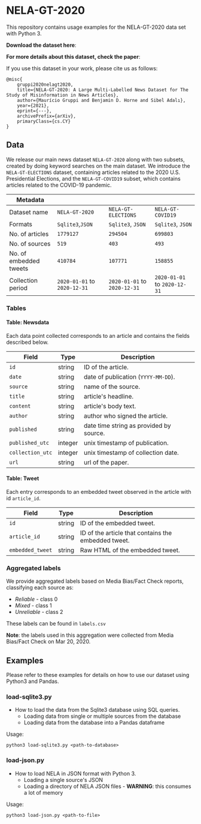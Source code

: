 # NELA-GT-2020

This repository contains usage examples for the NELA-GT-2020 data set with Python 3.

__Download the dataset here__:

__For more details about this dataset, check the paper__:


If you use this dataset in your work, please cite us as follows: <br>
```
@misc{
    gruppi2020nelagt2020,
    title={NELA-GT-2020: A Large Multi-Labelled News Dataset for The Study of Misinformation in News Articles},
    author={Maurício Gruppi and Benjamin D. Horne and Sibel Adalı},
    year={2021},
    eprint={---},
    archivePrefix={arXiv},
    primaryClass={cs.CY}
}
```
## Data

We release our main news dataset `NELA-GT-2020` along with two subsets,
created by doing keyword searches on the main dataset. We introduce
the `NELA-GT-ELECTIONS` dataset, containing articles related to the 
2020 U.S. Presidential Elections, and the `NELA-GT-COVID19` subset,
which contains articles related to the COVID-19 pandemic.

Metadata||||
---|---|---|---
Dataset name|`NELA-GT-2020` | `NELA-GT-ELECTIONS` | `NELA-GT-COVID19`
Formats|`Sqlite3`,`JSON` | `Sqlite3`, `JSON` | `Sqlite3`, `JSON`
No. of articles|`1779127` | `294504` | `699803`
No. of sources|`519` | `403` | `493`
No. of embedded tweets|`410784` | `107771` | `158855`
Collection period|`2020-01-01` to `2020-12-31` | `2020-01-01` to `2020-12-31` | `2020-01-01` to `2020-12-31`


### Tables

#### Table: Newsdata

Each data point collected corresponds to an article and contains the fields described below.

|Field | Type | Description|
---|---|---
`id` | string | ID of the article.
`date` | string | date of publication (`YYYY-MM-DD`).
`source` | string | name of the source.
`title` | string | article's headline.
`content` | string | article's body text.
`author` | string | author who signed the article.
`published` | string | date time string as provided by source.
`published_utc` | integer | unix timestamp of publication.
`collection_utc` | integer | unix timestamp of collection date.
`url` | string  | url of the paper.


#### Table: Tweet

Each entry corresponds to an embedded tweet observed in the article with id `article_id`.

|Field| Type| Description|
---|---|---
`id` | string | ID of the embedded tweet.
`article_id` | string | ID of the article that contains the embedded tweet.
`embedded_tweet` | string | Raw HTML of the embedded tweet.

### Aggregated labels

We provide aggregated labels based on Media Bias/Fact Check reports, classifying each source as:

* _Reliable_ - class 0
* _Mixed_ - class 1
* _Unreliable_ - class 2

These labels can be found in `labels.csv`

__Note__: the labels used in this aggregation were collected from Media Bias/Fact Check on Mar 20, 2020.


## Examples

Please refer to these examples for details on how to use our dataset 
using Python3 and Pandas.

###  load-sqlite3.py

* How to load the data from the Sqlite3 database using SQL queries.
  + Loading data from single or multiple sources from the database
  + Loading data from the database into a Pandas dataframe

Usage:
```
python3 load-sqlite3.py <path-to-database>
```

###  load-json.py

* How to load NELA in JSON format with Python 3.
  + Loading a single source's JSON
  + Loading a directory of NELA JSON files - **WARNING**: this consumes a lot of memory

Usage:
```
python3 load-json.py <path-to-file>
```
